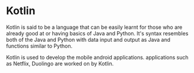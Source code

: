 # Kotlin
Kotlin is said to be a language that can be easily learnt for those
who are already good at or having basics of Java and Python.
It's syntax resembles both of the Java and Python with data input and 
output as Java and functions similar to Python.

Kotlin is used to develop the mobile android applications.
applications such as Netflix, Duolingo are worked on by Kotlin.
